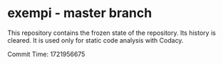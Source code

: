# exempi - master branch

This repository contains the frozen state of the repository.
Its history is cleared. It is used only for static code
analysis with Codacy.

Commit Time: 1721956675